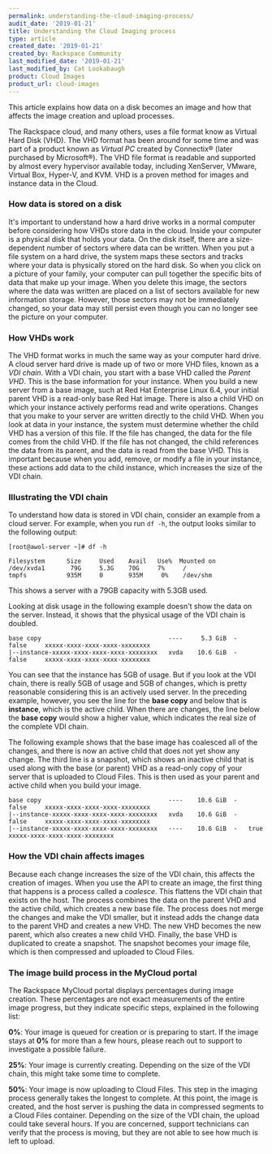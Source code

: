 ```yaml
---
permalink: understanding-the-cloud-imaging-process/
audit_date: '2019-01-21'
title: Understanding the Cloud Imaging process
type: article
created_date: '2019-01-21'
created_by: Rackspace Community
last_modified_date: '2019-01-21'
last_modified_by: Cat Lookabaugh
product: Cloud Images
product_url: cloud-images
---
```


This article explains how data on a disk becomes an image and how that affects
the image creation and upload processes.

The Rackspace cloud, and many others, uses a file format know as Virtual Hard
Disk (VHD). The VHD format has been around for some time and was part of a
product known as *Virtual PC* created by Connectix&reg; (later purchased by
Microsoft&reg;). The VHD file format is readable and supported by almost every
hypervisor available today, including XenServer, VMware, Virtual Box, Hyper-V,
and KVM. VHD is a proven method for images and instance data in the Cloud.

### How data is stored on a disk

It's important to understand how a hard drive works in a normal computer before
considering how VHDs store data in the cloud. Inside your computer is a physical
disk that holds your data. On the disk itself, there are a size-dependent number
of sectors where data can be written. When you put a file system on a hard drive,
the system maps these sectors and tracks where your data is physically stored on
the hard disk. So when you click on a picture of your family, your computer can
pull together the specific bits of data that make up your image. When you delete
this image, the sectors where the data was written are placed on a list of
sectors available for new information storage. However, those sectors may not
be immediately changed, so your data may still persist even though you can no
longer see the picture on your computer.

### How VHDs work

The VHD format works in much the same way as your computer hard drive. A cloud
server hard drive is made up of two or more VHD files, known as a *VDI chain*.
With a VDI chain, you start with a base VHD called the *Parent VHD*. This is
the base information for your instance. When you build a new server from a base
image, such at Red Hat Enterprise Linux 6.4, your initial parent VHD is a
read-only base Red Hat image. There is also a child VHD on which your instance
actively performs read and write operations. Changes that you make to your
server are written directly to the child VHD. When you look at data in your
instance, the system must determine whether the child VHD has a version of this
file. If the file has changed, the data for the file comes from the child VHD.
If the file has not changed, the child references the data from its parent, and
the data is read from the base VHD. This is important because when you add,
remove, or modify a file in your instance, these actions add data to the child
instance, which increases the size of the VDI chain.

### Illustrating the VDI chain

To understand how data is stored in VDI chain, consider an example from a cloud
server. For example, when you run `df -h`, the output looks similar to the
following output:

    [root@awol-server ~]# df -h

    Filesystem      Size     Used    Avail   Use%  Mounted on
    /dev/xvda1       79G     5.3G    70G     7%     /
    tmpfs           935M     0       935M     0%    /dev/shm

This shows a server with a 79GB capacity with 5.3GB used.

Looking at disk usage in the following example doesn't show the data on the
server. Instead, it shows that the physical usage of the VDI chain is doubled.

    base copy                                   ----     5.3 GiB  -   false     xxxxx-xxxx-xxxx-xxxx-xxxxxxxx
    |--instance-xxxxx-xxxx-xxxx-xxxx-xxxxxxxx   xvda    10.6 GiB  -   false     xxxxx-xxxx-xxxx-xxxx-xxxxxxxx

You can see that the instance has 5GB of usage.  But if you look at the
VDI chain, there is really 5GB of usage and 5GB of changes, which is pretty
reasonable considering this is an actively used server.  In the preceding
example, however, you see the line for the **base copy** and below that is
**instance**, which is the active child.  When there are changes, the line
below the **base copy** would show a higher value, which indicates the real
size of the complete VDI chain.

The following example shows that the base image has coalesced all of the changes,
and there is now an active child that does not yet show any change.  The third
line is a snapshot, which shows an inactive child that is used along with the
base (or parent) VHD as a read-only copy of your server that is uploaded to
Cloud Files. This is then used as your parent and active child when you build
your image.

    base copy                                   ----    10.6 GiB  -   false     xxxxx-xxxx-xxxx-xxxx-xxxxxxxx
    |--instance-xxxxx-xxxx-xxxx-xxxx-xxxxxxxx   xvda    10.6 GiB  -   false     xxxxx-xxxx-xxxx-xxxx-xxxxxxxx
    |--instance-xxxxx-xxxx-xxxx-xxxx-xxxxxxxx   ----    10.6 GiB  -   true      xxxxx-xxxx-xxxx-xxxx-xxxxxxxx


### How the VDI chain affects images

Because each change increases the size of the VDI chain, this affects the
creation of images. When you use the API to create an image, the first thing
that happens is a process called a *coalesce*. This flattens the VDI chain
that exists on the host. The process combines the data on the parent VHD and the
active child, which creates a new base file. The process does not merge the
changes and make the VDI smaller, but it instead adds the change data to the
parent VHD and creates a new VHD. The new VHD becomes the new parent, which also
creates a new child VHD. Finally, the base VHD is duplicated to create a
snapshot. The snapshot becomes your image file, which is then compressed and
uploaded to Cloud Files.

### The image build process in the MyCloud portal

The Rackspace MyCloud portal displays percentages during image creation. These
percentages are not exact measurements of the entire image progress, but they
indicate specific steps, explained in the following list:

**0%**: Your image is queued for creation or is preparing to start. If the image
stays at **0%** for more than a few hours, please reach out to support to
investigate a possible failure.

**25%**: Your image is currently creating. Depending on the size of the VDI
chain, this might take some time to complete.

**50%**: Your image is now uploading to Cloud Files. This step in the imaging
process generally takes the longest to complete. At this point, the image is
created, and the host server is pushing the data in compressed segments to
a Cloud Files container. Depending on the size of the VDI chain, the upload
could take several hours. If you are concerned, support technicians can verify
that the process is moving, but they are not able to see how much is left to
upload.
